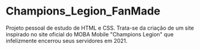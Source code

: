 # Champions_Legion_FanMade
Projeto pessoal de estudo de HTML e CSS. Trata-se da criação de um site inspirado no site oficial do MOBA Mobile "Champions Legion" que infelizmente encerrou seus servidores em 2021.
